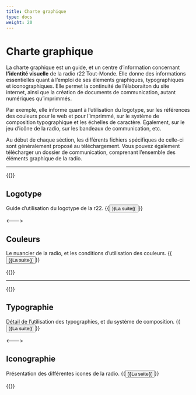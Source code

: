 ```yaml
---
title: Charte graphique
type: docs
weight: 20
---
```


# Charte graphique

La charte graphique est un guide, et un centre d’information concernant **l’identité visuelle** de la radio r22 Tout-Monde. Elle donne des informations essentielles quant à l’emploi de ses élements graphiques, typographiques et iconographiques. Elle permet la continuité de l’élaboraiton du site internet, ainsi que la création de documents de communication, autant numériques qu’imprimmés.

Par exemple, elle informe quant à l’utilisation du logotype, sur les références des couleurs pour le web et pour l’imprimmé, sur le système de composition typographique et les échelles de caractère. Également, sur le jeu d’icône de la radio, sur les bandeaux de communication, etc.

Au début de chaque séction, les différents fichiers spécifiques de celle-ci sont généralement proposé au téléchargement. Vous pouvez également télécharger un dossier de communication, comprenant l’ensemble des éléments graphique de la radio.

----

{{<columns>}}

## Logotype
Guide d’utilisation du logotype de la r22.
{{<button relref="">}}La suite{{</button>}}

<--->

## Couleurs
Le nuancier de la radio, et les conditions d’utilisation des couleurs.
{{<button relref="">}}La suite{{</button>}}

{{</columns>}}

----

{{<columns>}}

## Typographie
Détail de l’utilisation des typographies, et du système de composition.
{{<button relref="">}}La suite{{</button>}}

<--->

## Iconographie
Présentation des différentes icones de la radio.
{{<button relref="">}}La suite{{</button>}}

{{</columns>}}
